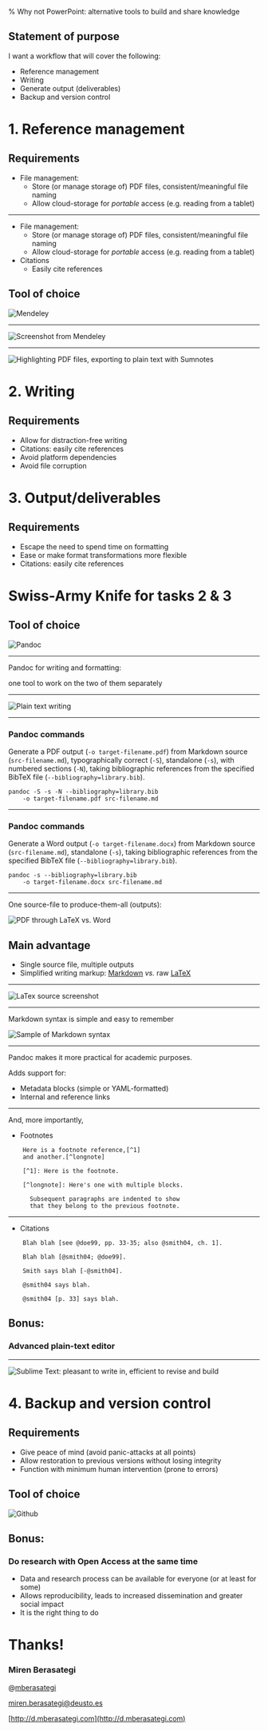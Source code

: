 % Why not PowerPoint: alternative tools to build and share knowledge

## Statement of purpose

I want a workflow that will cover the following:

* Reference management
* Writing
* Generate output (deliverables)
* Backup and version control

# 1. Reference management

## Requirements

* File management:
    * Store (or manage storage of) PDF files, consistent/meaningful file naming
    * Allow cloud-storage for _portable_ access (e.g. reading from a tablet) 

----------

* File management:
    * Store (or manage storage of) PDF files, consistent/meaningful file naming
    * Allow cloud-storage for _portable_ access (e.g. reading from a tablet) 
* Citations
    *  Easily cite references

## Tool of choice

![[Mendeley](https://www.mendeley.com)](pics/mendeley.jpg)

---------

![Screenshot from Mendeley](pics/mendeley-screenshot.png)

----------

![Highlighting PDF files, exporting to plain text with [Sumnotes](https://www.sumnotes.net/)](pics/highlights-sumnotes.png)

# 2. Writing

## Requirements

* Allow for distraction-free writing
* Citations: easily cite references
* Avoid platform dependencies
* Avoid file corruption

# 3. Output/deliverables

## Requirements

* Escape the need to spend time on formatting
* Ease or make format transformations more flexible
* Citations: easily cite references

# Swiss-Army Knife for tasks 2 & 3

## Tool of choice

![[Pandoc](http://pandoc.org/)](pics/pandoc.png) 

--------

Pandoc for writing and formatting: 

one tool to work on the two of them separately

--------

![Plain text writing](pics/sublime-screenshot.PNG)

--------

### Pandoc commands

Generate a PDF output (`-o target-filename.pdf`) from Markdown source (`src-filename.md`), typographically correct (`-S`), standalone (`-s`), with numbered sections (`-N`), taking bibliographic references from the specified BibTeX file (`--bibliography=library.bib`).

```
pandoc -S -s -N --bibliography=library.bib  
    -o target-filename.pdf src-filename.md
```

-------

### Pandoc commands

Generate a Word output (`-o target-filename.docx`) from Markdown source (`src-filename.md`), standalone (`-s`), taking bibliographic references from the specified BibTeX file (`--bibliography=library.bib`).

```
pandoc -s --bibliography=library.bib 
    -o target-filename.docx src-filename.md
```

--------

One source-file to produce-them-all (outputs):

![PDF through LaTeX _vs._ Word](pics/pandoc-outputs.png)

## Main advantage

* Single source file, multiple outputs
* Simplified writing markup: [Markdown](http://daringfireball.net/projects/markdown/) _vs._ raw [LaTeX](http://www.latex-project.org/)

---------

![LaTex source screenshot](pics/latex-screenshot.png)

---------

Markdown syntax is simple and easy to remember

![Sample of Markdown syntax](pics/markdown-example.png)

---------

Pandoc makes it more practical for academic purposes. 

Adds support for:

* Metadata blocks (simple or YAML-formatted)
* Internal and reference links

------

And, more importantly,

* Footnotes
```
    Here is a footnote reference,[^1] 
    and another.[^longnote]

    [^1]: Here is the footnote.

    [^longnote]: Here's one with multiple blocks.

      Subsequent paragraphs are indented to show
      that they belong to the previous footnote.
```

------

* Citations
```
    Blah blah [see @doe99, pp. 33-35; also @smith04, ch. 1].

    Blah blah [@smith04; @doe99].

    Smith says blah [-@smith04].

    @smith04 says blah.

    @smith04 [p. 33] says blah.
```

## Bonus:

### Advanced plain-text editor

----

![[Sublime Text](http://www.sublimetext.com/): pleasant to write in, efficient to revise and build](pics/st2.png)

# 4. Backup and version control

## Requirements

* Give peace of mind (avoid panic-attacks at all points)
* Allow restoration to previous versions without losing integrity
* Function with minimum human intervention (prone to errors)

## Tool of choice

![[Github](https://github.com/)](pics/github.png)

## Bonus:

### Do research with Open Access at the same time

* Data and research process can be available for everyone (or at least for some)
* Allows reproducibility, leads to increased dissemination and greater social impact
* It is the right thing to do

# Thanks!

### Miren Berasategi

@[mberasategi](http://twitter.com/mberasategi)

[miren.berasategi@deusto.es](mailto:miren.berasategi@deusto.es) 

[http://d.mberasategi.com](http://d.mberasategi.com)
